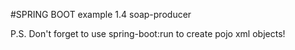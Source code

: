 #SPRING BOOT example 1.4 soap-producer

P.S. Don't forget to use spring-boot:run to create pojo xml objects!
